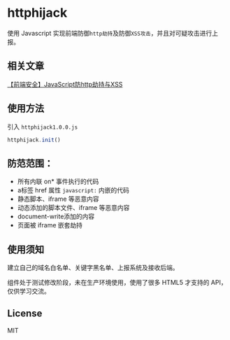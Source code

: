 # httphijack
使用 Javascript 实现前端防御`http劫持`及防御`XSS攻击`，并且对可疑攻击进行上报。

## 相关文章
[【前端安全】JavaScript防http劫持与XSS](http://www.cnblogs.com/coco1s/p/5777260.html)

## 使用方法
引入 `httphijack1.0.0.js` 
```javascript
httphijack.init()
```

## 防范范围：
+ 所有内联 on* 事件执行的代码
+ a标签 href 属性 `javascript:` 内嵌的代码
+ 静态脚本、iframe 等恶意内容
+ 动态添加的脚本文件、iframe 等恶意内容
+ document-write添加的内容
+ 页面被 iframe 嵌套劫持 
   
## 使用须知 
建立自己的域名白名单、关键字黑名单、上报系统及接收后端。

组件处于测试修改阶段，未在生产环境使用，使用了很多 HTML5 才支持的 API，仅供学习交流。

## License
MIT
